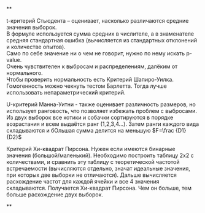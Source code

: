 **  
  
t-критерий Стьюдента – оценивает, насколько различаются средние значения выборок.   
В формуле используется сумма средних в числителе, а в знаменателе средняя стандартная ошибка (вычисляется из стандартных отклонений и количестве опытов).   
Само по себе значение ни о чем не говорит, нужно по нему искать p-value.   
Очень чувствителен к выбросам и распределениям, далёким от нормального.   
Чтобы проверить нормальность есть Критерий Шапиро-Уилка.   
Гомогенность можно чекнуть тестом Барлетта. Тогда лучше использовать непараметрический критерий.   
  
U-критерий Манна-Уитни - также оценивает различность размеров, но использует ранговость, что позволяет избежать проблем с выбросами. Из двух выборок все котики и собачки сортируются в порядке возрастания и всем выдаётся ранг (1,2,3,4…). Затем ранги каждого вида складываются и бОльшая сумма делится на меньшую  $F=\frac {D1}{D2}$   
  
Критерий Хи-квадрат Пирсона. Нужен если имеются бинарные значения (большой/маленький). Необходимо построить таблицу 2х2 с количествами, и сравнить эту таблицу с теоретической частотой встречаемости (вычисляются отдельно, значат идеальные значения, при которых две выборки не отличаются). Дальше вычисляется расхождение частот для каждой ячейки и все 4 значения складываются. Получается Хи-квадрат Пирсона. Чем он больше, тем больше расхождение двух выборок.  
  
**